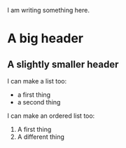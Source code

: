 I am writing something here.

# A big header
## A slightly smaller header

I can make a list too:
 * a first thing
 * a second thing

I can make an ordered list too:
 1. A first thing
 1. A different thing
